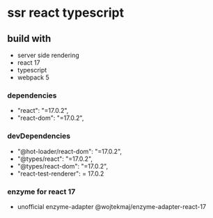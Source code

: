 # ssr react typescript

## build with

- server side rendering
- react 17
- typescript
- webpack 5

### dependencies

- "react": "=17.0.2",
- "react-dom": "=17.0.2",

### devDependencies

- "@hot-loader/react-dom": "=17.0.2",
- "@types/react": "=17.0.2",
- "@types/react-dom": "=17.0.2",
- "react-test-renderer": = 17.0.2

### enzyme for react 17

- unofficial enzyme-adapter
  @wojtekmaj/enzyme-adapter-react-17
